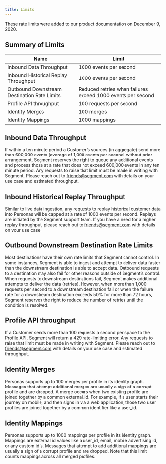 ```yaml
---
title: Limits
---
```


These rate limits were added to our product documentation on December 9, 2020.

## Summary of Limits

| Name                                        | Limit                                                       |
| ------------------------------------------- | ----------------------------------------------------------- |
| Inbound Data Throughput                     | 1000 events per second                                      |
| Inbound Historical Replay Throughput        | 1000 events per second                                      |
| Outbound Downstream Destination Rate Limits | Reduced retries when failures exceed 1000 events per second |
| Profile API throughput                      | 100 requests per second                                     |
| Identity Merges                             | 100 merges                                                  |
| Identity Mappings                           | 1000 mappings                                               |

## Inbound Data Throughput

If within a ten minute period a Customer’s sources (in aggregate) send more than 600,000 events (average of 1,000 events per second) without prior arrangement, Segment reserves the right to queue any additional events and process those at a rate that does not exceed 600,000 events in any ten minute period. Any requests to raise that limit must be made in writing with Segment. Please reach out to friends@segment.com with details on your use case and estimated throughput.

## Inbound Historical Replay Throughput

Similar to live data ingestion, any requests to replay historical customer data into Personas will be capped at a rate of 1000 events per second. Replays are initiated by the Segment support team. If you have a need for a higher replay throughput, please reach out to friends@segment.com with details on your use case.

## Outbound Downstream Destination Rate Limits

Most destinations have their own rate limits that Segment cannot control. In some instances, Segment is able to ingest and attempt to deliver data faster than the downstream destination is able to accept data. Outbound requests to a destination may also fail for other reasons outside of Segment’s control. When requests to downstream destinations fail, Segment makes additional attempts to deliver the data (retries). However, when more than 1,000 requests per second to a downstream destination fail or when the failure rate for a downstream destination exceeds 50% for more than 72 hours, Segment reserves the right to reduce the number of retries until the condition is resolved.

## Profile API throughput

If a Customer sends more than 100 requests a second per space to the Profile API, Segment will return a 429 rate-limiting error. Any requests to raise that limit must be made in writing with Segment. Please reach out to friends@segment.com with details on your use case and estimated throughput.

## Identity Merges

Personas supports up to 100 merges per profile in its identity graph. Messages that attempt additional merges are usually a sign of a corrupt profile and are dropped. A merge occurs when two existing profile are joined together by a common external_id. For example, if a user starts their journey on mobile, and then signs in via a web application, those two user profiles are joined together by a common identifier like a user_id.

## Identity Mappings

Personas supports up to 1000 mappings per profile in its identity graph. Mappings are external id values like a user_id, email, mobile advertising id, or any custom id's. Messages that attempt to add additional mappings are usually a sign of a corrupt profile and are dropped. Note that this limit counts mappings across all merged profiles.
